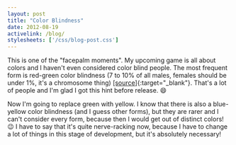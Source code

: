 ```yaml
---
layout: post
title: "Color Blindness"
date: 2012-08-19
activelink: /blog/
stylesheets: ['/css/blog-post.css']
---
```

This is one of the "facepalm moments". My upcoming game is all about colors and I haven't even considered color blind people. The most frequent form is red-green color blindness (7 to 10% of all males, females should be under 1%, it's a chromosome thing) [[source]][wp-color-blindness]{:target="_blank"}. That's a lot of people and I'm glad I got this hint before release. :smile:

Now I'm going to replace green with yellow. I know that there is also a blue-yellow color blindness (and I guess other forms), but they are rarer and I can't consider every form, because then I would get out of distinct colors! :wink: I have to say that it's quite nerve-racking now, because I have to change a lot of things in this stage of development, but it's absolutely necessary!

[wp-color-blindness]: https://en.wikipedia.org/wiki/Color_blindness "Wikipedia: &quot;Color blindness&quot;"
